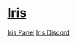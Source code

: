 <a href="https://github.com/Iris-Development"><h1>Iris</h1></a>
<a href="https://github.com/Iris-Development">Iris Panel</a>
<a href="https://discord.gg/cADRspzEJ6">Iris Discord</a>





                    

